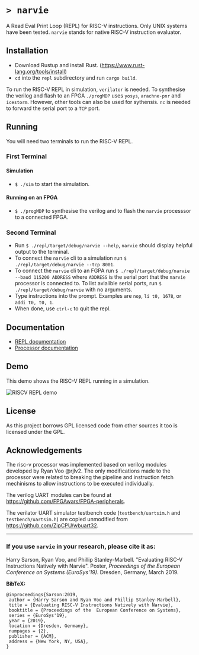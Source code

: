 # `> narvie`

A Read Eval Print Loop (REPL) for RISC-V instructions.
Only UNIX systems have been tested.
`narvie` stands for native RISC-V instruction evaluator.

## Installation

* Download Rustup and install Rust. (<https://www.rust-lang.org/tools/install>)
* `cd` into the `repl` subdirectory and run `cargo build`.

To run the RISC-V REPL in simulation, `verilator` is needed.
To synthesise the verilog and flash to an FPGA `./progMDP` uses `yosys`, `arachne-pnr` and `icestorm`.
However, other tools can also be used for sythensis.
`nc` is needed to forward the serial port to a `TCP` port.

## Running

You will need two terminals to run the RISC-V REPL.

### First Terminal

#### Simulation

* `$ ./sim` to start the simulation.

#### Running on an FPGA

* `$ ./progMDP` to synthesise the verilog and to flash the `narvie` processsor to a connected FPGA.

### Second Terminal

* Run `$ ./repl/target/debug/narvie --help`, `narvie` should display helpful output to the terminal.
* To connect the `narvie` cli to a simulation run `$ ./repl/target/debug/narvie --tcp 8001`.
* To connect the `narvie` cli to an FGPA run `$ ./repl/target/debug/narvie --baud 115200 ADDRESS` where `ADDRESS` is the serial port that the `narvie` processor is connected to. To list avialible serial ports, run `$ ./repl/target/debug/narvie` with no arguments.
* Type instructions into the prompt. Examples are `nop`, `li t0, 1678`, or `addi t0, t0, 1`.
* When done, use `ctrl-c` to quit the repl.

## Documentation

* [REPL documentation](documentation/repl.md)
* [Processor documentation](documentation/processor.md)

## Demo

This demo shows the RISC-V REPL running in a simulation.

![RISCV REPL demo](/images/demo.gif?raw=true)

## License

As this project borrows GPL licensed code from other sources it too is licensed under the GPL.

## Acknowledgements

The risc-v processor was implemented based on verilog modules developed by Ryan Voo @rjlv2.
The only modifications made to the processor were related to breaking the pipeline and instruction fetch mechinisms to allow instructions to be executed individually.

The verilog UART modules can be found at <https://github.com/FPGAwars/FPGA-peripherals>.

The verilator UART simulator testbench code (`testbench/uartsim.h` and `testbench/uartsim.h`) are copied unmodified from <https://github.com/ZipCPU/wbuart32>.

---

### If you use `narvie` in your research, please cite it as:
Harry Sarson, Ryan Voo, and Phillip Stanley-Marbell. "Evaluating RISC-V Instructions Natively with Narvie". Poster, *Proceedings of the  European Conference on Systems (EuroSys'19)*. Dresden, Germany, March 2019.

**BibTeX:**
````
@inproceedings{Sarson:2019,
 author = {Harry Sarson and Ryan Voo and Phillip Stanley-Marbell},
 title = {Evaluating RISC-V Instructions Natively with Narvie},
 booktitle = {Proceedings of the  European Conference on Systems},
 series = {EuroSys'19},
 year = {2019},
 location = {Dresden, Germany},
 numpages = {2},
 publisher = {ACM},
 address = {New York, NY, USA},
}
````
